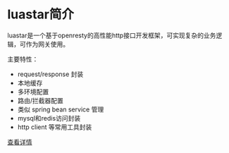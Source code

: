 # luastar简介

luastar是一个基于openresty的高性能http接口开发框架，可实现复杂的业务逻辑，可作为网关使用。

主要特性：
* request/response 封装
* 本地缓存
* 多环境配置
* 路由/拦截器配置
* 类似 spring bean service 管理
* mysql和redis访问封装
* http client 等常用工具封装

[查看详情](https://github.com/luastar/luastar)
